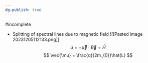 ```yaml
---
dg-publish: true
---
```

#incomplete 
- Splitting of spectral lines due to magnetic field
![[Pasted image 20231205112133.png]]
$$
u = -\vec{\mu} \cdot \vec{B} = \hat{H}
$$
$$
\vec{\mu} = \frac{q}{2m_{0}}\hat{L}
$$
